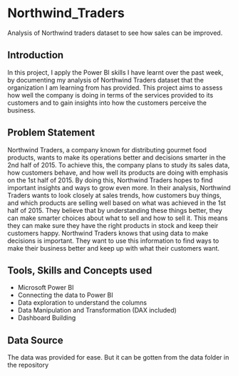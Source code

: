 # Northwind_Traders
Analysis of Northwind traders dataset to see how sales can be improved.

## Introduction
In this project, I apply the Power BI skills I have learnt over the past week, by documenting my analysis of Northwind Traders dataset that the organization I am learning from has provided. This project aims to assess how well the company is doing in terms of the services provided to its customers and to gain insights into how the customers perceive the business.

## Problem Statement
Northwind Traders, a company known for distributing gourmet food products, wants to make its operations better and decisions smarter in the 2nd half of 2015. To achieve this, the company plans to study its sales data, how customers behave, and how well its products are doing with emphasis on the 1st half of 2015. By doing this, Northwind Traders hopes to find important insights and ways to grow even more.
In their analysis, Northwind Traders wants to look closely at sales trends, how customers buy things, and which products are selling well based on what was achieved in the 1st half of 2015. They believe that by understanding these things better, they can make smarter choices about what to sell and how to sell it. This means they can make sure they have the right products in stock and keep their customers happy.
Northwind Traders knows that using data to make decisions is important. They want to use this information to find ways to make their business better and keep up with what their customers want.

## Tools, Skills and Concepts used
- Microsoft Power BI
- Connecting the data to Power BI
- Data exploration to understand the columns
- Data Manipulation and Transformation (DAX included)
- Dashboard Building

## Data Source
The data was provided for ease. But it can be gotten from the data folder in the repository


